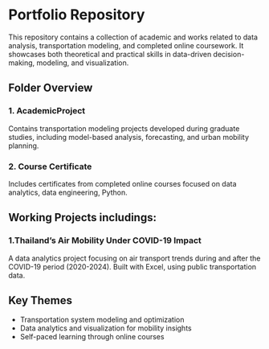 # Portfolio Repository

This repository contains a collection of academic and  works related to data analysis, transportation modeling, and completed online coursework. It showcases both theoretical and practical skills in data-driven decision-making, modeling, and visualization.

## Folder Overview

### 1. AcademicProject
Contains transportation modeling projects developed during graduate studies, including model-based analysis, forecasting, and urban mobility planning.

### 2. Course Certificate
Includes certificates from completed online courses focused on data analytics, data engineering, Python.

## Working Projects includings:

### 1.Thailand’s Air Mobility Under COVID-19 Impact
A data analytics project focusing on air transport trends during and after the COVID-19 period (2020-2024). Built with Excel, using public transportation data.

## Key Themes
- Transportation system modeling and optimization
- Data analytics and visualization for mobility insights
- Self-paced learning through online courses
